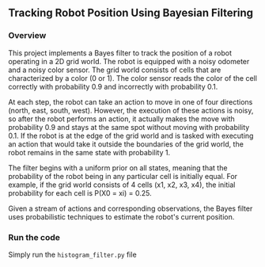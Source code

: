 ## Tracking Robot Position Using Bayesian Filtering
### Overview
This project implements a Bayes filter to track the position of a robot operating in a 2D grid world. The robot is equipped with a noisy odometer and a noisy color sensor. The grid world consists of cells that are characterized by a color (0 or 1). The color sensor reads the color of the cell correctly with probability 0.9 and incorrectly with probability 0.1.

At each step, the robot can take an action to move in one of four directions (north, east, south, west). However, the execution of these actions is noisy, so after the robot performs an action, it actually makes the move with probability 0.9 and stays at the same spot without moving with probability 0.1. If the robot is at the edge of the grid world and is tasked with executing an action that would take it outside the boundaries of the grid world, the robot remains in the same state with probability 1.

The filter begins with a uniform prior on all states, meaning that the probability of the robot being in any particular cell is initially equal. For example, if the grid world consists of 4 cells (x1, x2, x3, x4), the initial probability for each cell is P(X0 = xi) = 0.25.

Given a stream of actions and corresponding observations, the Bayes filter uses probabilistic techniques to estimate the robot's current position.
### Run the code
Simply run the `histogram_filter.py` file
